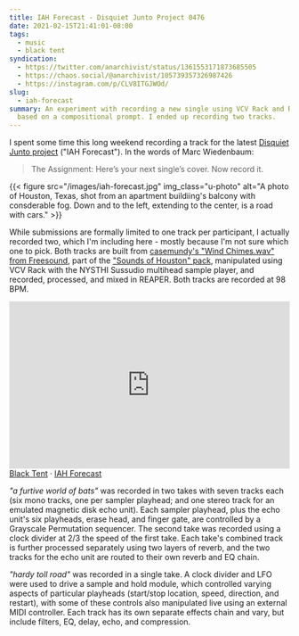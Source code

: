 ```yaml
---
title: IAH Forecast - Disquiet Junto Project 0476
date: 2021-02-15T21:41:01-08:00
tags:
  - music
  - black tent
syndication:
  - https://twitter.com/anarchivist/status/1361553171873685505
  - https://chaos.social/@anarchivist/105739357326987426
  - https://instagram.com/p/CLV8ITGJWOd/
slug:
  - iah-forecast
summary: An experiment with recording a new single using VCV Rack and REAPER
  based on a compositional prompt. I ended up recording two tracks.
---
```


I spent some time this long weekend recording a track for the latest [Disquiet Junto project](https://disquiet.com/2021/02/11/disquiet-junto-project-0476-iah-forecast/) ("IAH Forecast"). In the words of Marc Wiedenbaum:

> The Assignment: Here’s your next single’s cover. Now record it.

{{< figure src="/images/iah-forecast.jpg" img_class="u-photo" alt="A photo of  Houston, Texas, shot from an apartment buildiing's balcony with consderable fog. Down and to the left, extending to the center, is a road with cars." >}}

While submissions are formally limited to one track per participant, I actually recorded two, which I'm including here - mostly because I'm not sure which one to pick. Both tracks are built from [casemundy's "Wind Chimes.wav" from Freesound](https://freesound.org/s/130586/), part of the ["Sounds of Houston" pack](https://freesound.org/people/casemundy/packs/8175/), manipulated using VCV Rack with the NYSTHI Sussudio multihead sample player, and recorded, processed, and mixed in REAPER. Both tracks are recorded at 98 BPM.

<iframe width="100%" height="300" scrolling="no" frameborder="no" allow="autoplay" src="https://w.soundcloud.com/player/?url=https%3A//api.soundcloud.com/playlists/1212091762&color=%238c847c&auto_play=false&hide_related=true&show_comments=false&show_user=true&show_reposts=false&show_teaser=true&visual=true"></iframe>
<div><a href="https://soundcloud.com/blacktentsound" title="Black Tent" target="_blank">Black Tent</a> · <a href="https://soundcloud.com/blacktentsound/sets/iah-forecast" title="IAH Forecast" target="_blank">IAH Forecast</a></div>

*"a furtive world of bats"* was recorded in two takes with seven tracks each (six mono tracks, one per sampler playhead; and one stereo track for an emulated magnetic disk echo unit). Each sampler playhead, plus the echo unit's six playheads, erase head, and finger gate, are controlled by a Grayscale Permutation sequencer. The second take was recorded using a clock divider at 2/3 the speed of the first take. Each take's combined track is further processed separately using two layers of reverb, and the two tracks for the echo unit are routed to their own reverb and EQ chain.

*"hardy toll road"* was recorded in a single take. A clock divider and LFO were used to drive a sample and hold module, which controlled varying aspects of particular playheads (start/stop location, speed, direction, and restart), with some of these controls also manipulated live using an external MIDI controller. Each track has its own separate effects chain and vary, but include filters, EQ, delay, echo, and compression.
